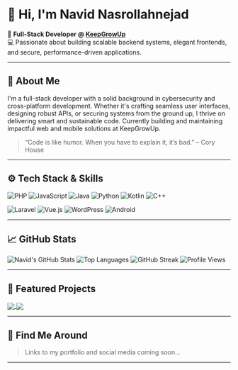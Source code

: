 # 👋 Hi, I'm Navid Nasrollahnejad

🚀 **Full-Stack Developer @ [KeepGrowUp](https://keepgrowup.com/)**  
💻 Passionate about building scalable backend systems, elegant frontends, and secure, performance-driven applications.

---

## 🧠 About Me

I'm a full-stack developer with a solid background in cybersecurity and cross-platform development. Whether it's crafting seamless user interfaces, designing robust APIs, or securing systems from the ground up, I thrive on delivering smart and sustainable code. Currently building and maintaining impactful web and mobile solutions at KeepGrowUp.

> “Code is like humor. When you have to explain it, it’s bad.” – Cory House

---

## ⚙️ Tech Stack & Skills

<!-- Languages -->
![PHP](https://img.shields.io/badge/PHP-777BB4?style=flat&logo=php&logoColor=white)
![JavaScript](https://img.shields.io/badge/JavaScript-F7DF1E?style=flat&logo=javascript&logoColor=black)
![Java](https://img.shields.io/badge/Java-007396?style=flat&logo=java&logoColor=white)
![Python](https://img.shields.io/badge/Python-3776AB?style=flat&logo=python&logoColor=white)
![Kotlin](https://img.shields.io/badge/Kotlin-0095D5?style=flat&logo=kotlin&logoColor=white)
![C++](https://img.shields.io/badge/C++-00599C?style=flat&logo=c%2B%2B&logoColor=white)

<!-- Frameworks & Tools -->
![Laravel](https://img.shields.io/badge/Laravel-F55247?style=flat&logo=laravel&logoColor=white)
![Vue.js](https://img.shields.io/badge/Vue.js-42b883?style=flat&logo=vue.js&logoColor=white)
![WordPress](https://img.shields.io/badge/WordPress-21759B?style=flat&logo=wordpress&logoColor=white)
![Android](https://img.shields.io/badge/Android-3DDC84?style=flat&logo=android&logoColor=white)

---

## 📈 GitHub Stats

![Navid's GitHub Stats](https://github-readme-stats.vercel.app/api?username=navidnasro&show_icons=true&theme=default&include_all_commits=true&count_private=true)
![Top Languages](https://github-readme-stats.vercel.app/api/top-langs/?username=navidnasro&layout=compact&theme=default&count_private=true)
![GitHub Streak](https://streak-stats.demolab.com/?user=navidnasro&theme=default)
![Profile Views](https://komarev.com/ghpvc/?username=navidnasro&label=Profile+Views&color=0e75b6&style=flat)

---

## 📌 Featured Projects

<a href="https://github.com/navidnasro/upon-word">
  <img align="center" src="https://github-readme-stats.vercel.app/api/pin/?username=navidnasro&repo=upon-word&theme=default" />
</a>
<a href="https://github.com/navidnasro/restpressMVC">
  <img align="center" src="https://github-readme-stats.vercel.app/api/pin/?username=navidnasro&repo=restpressMVC&theme=default" />
</a>

<!-- Add more pinned repos as needed -->

---

## 🔗 Find Me Around

> Links to my portfolio and social media coming soon...

---

